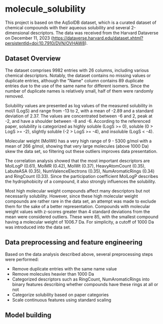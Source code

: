 # molecule_solubility

This project is based on the AqSolDB dataset, which is a curated dataset of chemical compounds with their aqueous solubility and several 2-dimensional descriptors. The data was received from the Harvard Dataverse on December 11, 2023 (https://dataverse.harvard.edu/dataset.xhtml?persistentId=doi:10.7910/DVN/OVHAW8).

## Dataset Overview

The dataset comprises 9982 entries with 26 columns, including various chemical descriptors. 
Notably, the dataset contains no missing values or duplicate entries, although the "Name" column contains 89 duplicate entries due to the use of the same name for different isomers. Since the number of duplicate names is relatively small, half of them were randomly removed.

Solubility values are presented as log values of the measured solubility in mol/l (LogS) and range from -13 to 2, with a mean of -2.89 and a standard deviation of 2.37. The values are concentrated between -6 and 2, peak at -2, and have a shoulder between -8 and -6. According to the referenced paper, solubility is categorized as highly soluble (LogS >= 0), soluble (0 > LogS >= -2), slightly soluble (-2 > LogS >= -4), and insoluble (LogS < -4). 

Molecular weight (MolWt) has a very high range of 9 - 5300 g/mol with a mean of 266 g/mol, showing that very large molecules (above 1000 Da) skew the data set, so filtering out these outliers improves data presentation.

The correlation analysis showed that the most important descriptors are MolLogP (0.61), MolMR (0.42), MolWt (0.37), HeavyAtomCount (0.35), LabuteASA (0.35), NumValenceElectrons (0.35), NumAromaticRings (0.34) and RingCount (0.33). Since the participation coefficient MolLogP describes the hydrophobicity of a compound, it also strongly influences the solubility.

Most high molecular weight compounds affect many descriptors but not necessarily solubility. However, since these high molecular weight compounds are rather rare in the data set, an attempt was made to exclude them for the sake of a better representation. Compounds with molecular weight values with z-scores greater than 4 standard deviations from the mean were considered outliers. These were 85, with the smallest compound having a molecular weight of 1006.7 Da. For simplicity, a cutoff of 1000 Da was introduced into the data set.

## Data preprocessing and feature engineering

Based on the data analysis described above, several preprocessing steps were performed:

- Remove duplicate entries with the same name value
- Remove molecules heavier than 1000 Da
- Categorized descriptors such as RingCount, NumAromaticRings into binary features describing whether compounds have these rings at all or not
- Categorize solubility based on paper categories
- Scale continuous features using standard scaling

## Model building



